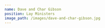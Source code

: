 ```yaml
---
name: Dave and Char Gibson
position: Lay Ministers
image_path: /images/dave-and-char-gibson.jpg
---
```

